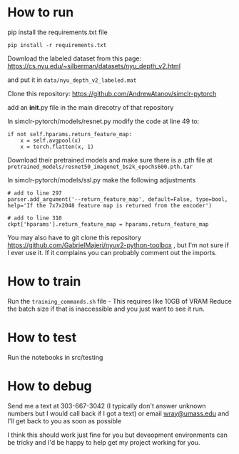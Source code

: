# How to run
pip install the requirements.txt file

`pip install -r requirements.txt`

Download the labeled dataset from this page: https://cs.nyu.edu/~silberman/datasets/nyu_depth_v2.html

and put it in `data/nyu_depth_v2_labeled.mat`

Clone this repository: https://github.com/AndrewAtanov/simclr-pytorch

add an __init__.py file in the main direcotry of that repository

In simclr-pytorch/models/resnet.py modify the code at line 49 to:
```
if not self.hparams.return_feature_map:
    x = self.avgpool(x)
    x = torch.flatten(x, 1)
```

Download their pretrained models and make sure there is a .pth file at `pretrained_models/resnet50_imagenet_bs2k_epochs600.pth.tar`

In simclr-pytorch/models/ssl.py make the following adjustments
```
# add to line 297
parser.add_argument('--return_feature_map', default=False, type=bool, help='If the 7x7x2048 feature map is returned from the encoder')
```

```
# add to line 310
ckpt['hparams'].return_feature_map = hparams.return_feature_map
```

You may also have to git clone this repository https://github.com/GabrielMajeri/nyuv2-python-toolbox , but I'm not sure if I ever use it. If it complains you can probably comment out the imports.

# How to train
Run the `training_commands.sh` file - This requires like 10GB of VRAM
Reduce the batch size if that is inaccessible and you just want to see it run.

# How to test
Run the notebooks in src/testing

# How to debug
Send me a text at 303-667-3042 (I typically don't answer unknown numbers but I would call back if I got a text) or email wray@umass.edu and I'll get back to you as soon as possible

I think this should work just fine for you but deveopment environments can be tricky and I'd be happy to help get my project working for you. 

